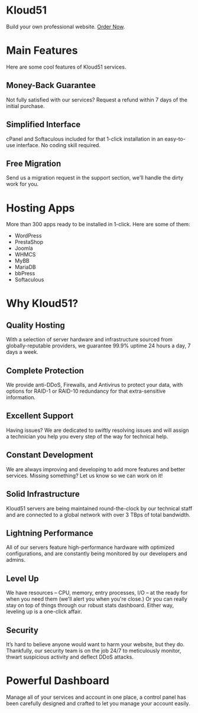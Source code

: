# Kloud51

Build your own professional website. [Order Now](get-started).

# Main Features

Here are some cool features of Kloud51 services.

## Money-Back Guarantee

Not fully satisfied with our services? Request a refund within 7 days of the initial purchase.

## Simplified Interface

cPanel and Softaculous included for that 1-click installation in an easy-to-use interface. No coding skill required.

## Free Migration

Send us a migration request in the support section, we'll handle the dirty work for you.

# Hosting Apps

More than 300 apps ready to be installed in 1-click. Here are some of them:

- WordPress
- PrestaShop
- Joomla
- WHMCS
- MyBB
- MariaDB
- bbPress
- Softaculous

# Why Kloud51?

## Quality Hosting

With a selection of server hardware and infrastructure sourced from globally-reputable providers, we
guarantee 99.9% uptime 24 hours a day, 7 days a week.

## Complete Protection

We provide anti-DDoS, Firewalls, and Antivirus to protect your data, with options for RAID-1 or RAID-10
redundancy for that extra-sensitive information.

## Excellent Support

Having issues? We are dedicated to swiftly resolving issues and will assign a technician you help you every
step of the way for technical help.

## Constant Development

We are always improving and developing to add more features and better services. Missing something?
Let us know so we can work on it!

## Solid Infrastructure

Kloud51 servers are being maintained round-the-clock by our technical staff and are connected
to a global network with over 3 TBps of total bandwidth.

## Lightning Performance

All of our servers feature high-performance hardware with optimized configurations, and are constantly
being monitored by our developers and admins.

## Level Up

We have resources – CPU, memory, entry processes, I/O – at the ready for when you need them (we'll alert
you when you're close.) Or you can really stay on top of things through our robust stats dashboard.
Either way, leveling up is a one-click affair.

## Security

It’s hard to believe anyone would want to harm your website, but they do. Thankfully, our security team is
on the job 24/7 to meticulously monitor, thwart suspicious activity and deflect DDoS attacks.

# Powerful Dashboard

Manage all of your services and account in one place, a control panel has been carefully designed and crafted
to let you manage your account easily.
